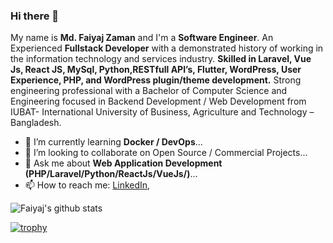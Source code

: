 ### Hi there 👋

My name is **Md. Faiyaj Zaman** and I'm a **Software Engineer**. An Experienced **Fullstack Developer** with a demonstrated history of working in the information technology and services industry. **Skilled in Laravel, Vue Js, React JS, MySql, Python,RESTfull API’s, Flutter, WordPress, User Experience, PHP, and WordPress plugin/theme development.** Strong engineering professional with a Bachelor of Computer Science and Engineering focused in Backend Development / Web Development from IUBAT- International University of Business, Agriculture and Technology – Bangladesh.

- 🌱 I’m currently learning **Docker / DevOps**...
- 👯 I’m looking to collaborate on Open Source / Commercial Projects...
- 💬 Ask me about **Web Application Development (PHP/Laravel/Python/ReactJs/VueJs/)**...
- 📫 How to reach me: 
    [LinkedIn](https://www.linkedin.com/in/faiyajz/),


![Faiyaj's github stats](https://github-readme-stats.vercel.app/api?username=faiyajz&show_icons=true&hide_border=true)

[![trophy](https://github-profile-trophy.vercel.app/?username=faiyajz)](https://github.com/faiyajz/github-profile-trophy)
